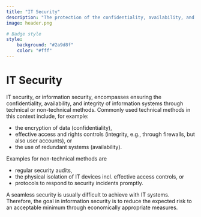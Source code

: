 ```yaml
---
title: "IT Security"
description: "The protection of the confidentiality, availability, and integrity of information systems through technical or non-technical means to minimize the expected operational risks"
image: header.png

# Badge style
style:
    background: "#2a9d8f"
    color: "#fff"
---
```


# IT Security

IT security, or information security, encompasses ensuring the confidentiality, availability, and integrity of information systems through technical or non-technical methods. Commonly used technical methods in this context include, for example:

- the encryption of data (confidentiality),
- effective access and rights controls (integrity, e.g., through firewalls, but also user accounts), or
- the use of redundant systems (availability).

Examples for non-technical methods are

- regular security audits,
- the physical isolation of IT devices incl. effective access controls, or
- protocols to respond to security incidents promptly.

A seamless security is usually difficult to achieve with IT systems. Therefore, the goal in information security is to reduce the expected risk to an acceptable minimum through economically appropriate measures.